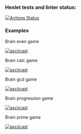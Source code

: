 ### Hexlet tests and linter status:
[![Actions Status](https://github.com/Fiklik/python-project-49/workflows/hexlet-check/badge.svg)](https://github.com/Fiklik/python-project-49/actions)

### Examples

Brain even game

[![asciicast](https://asciinema.org/a/RXyq0yKVzJo0LIA6Yy1Go4GQS.svg)](https://asciinema.org/a/RXyq0yKVzJo0LIA6Yy1Go4GQS)

Brain calc game

[![asciicast](https://asciinema.org/a/gANXMyY8CeuZBwcqCWXicJdIw.svg)](https://asciinema.org/a/gANXMyY8CeuZBwcqCWXicJdIw)

Brain gcd game

[![asciicast](https://asciinema.org/a/lDLrT8x55tbuwHqEIHuKoZ4Pp.svg)](https://asciinema.org/a/lDLrT8x55tbuwHqEIHuKoZ4Pp)

Brain progression game

[![asciicast](https://asciinema.org/a/qpHRq2h7qNRVdbRSf4u7V3uUv.svg)](https://asciinema.org/a/qpHRq2h7qNRVdbRSf4u7V3uUv)

Brain prime game

[![asciicast](https://asciinema.org/a/i6yHbSfKYsGO4aJzsmUhByjqm.svg)](https://asciinema.org/a/i6yHbSfKYsGO4aJzsmUhByjqm)
